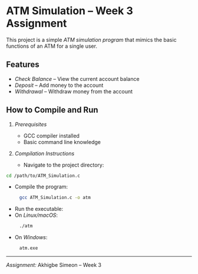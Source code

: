 # ATM Simulation – Week 3 Assignment

This project is a simple *ATM simulation program* that mimics the basic functions of an ATM for a single user.

## Features
- *Check Balance* – View the current account balance  
- *Deposit* – Add money to the account  
- *Withdrawal* – Withdraw money from the account  

## How to Compile and Run

1. *Prerequisites*  
   - GCC compiler installed  
   - Basic command line knowledge  

2. *Compilation Instructions*  
   - Navigate to the project directory: 
```bash
cd /path/to/ATM_Simulation.c
```

- Compile the program:  
```bash
     gcc ATM_Simulation.c -o atm
```     
- Run the executable:  
- On *Linux/macOS*:  
```bash
     ./atm
```         
- On *Windows*:  
```bash
     atm.exe
```  
       

---

*Assignment:* Akhigbe Simeon – Week 3
